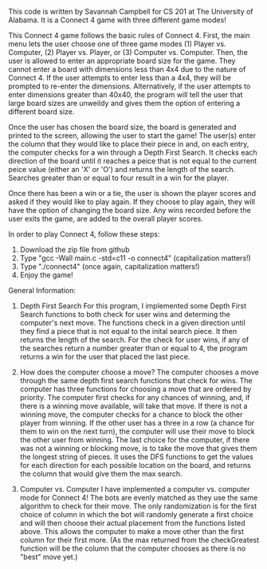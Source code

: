 This code is written by Savannah Campbell for CS 201 at The University of Alabama.
It is a Connect 4 game with three different game modes!

This Connect 4 game follows the basic rules of Connect 4. First, the main menu lets the user choose one of three game modes
(1) Player vs. Computer, (2) Player vs. Player, or (3) Computer vs. Computer. Then, the user is allowed to enter an appropriate
board size for the game. They cannot enter a board with dimensions less than 4x4 due to the nature of Connect 4. If the user 
attempts to enter less than a 4x4, they will be prompted to re-enter the dimensions. Alternatively, if the user attempts
to enter dimensions greater than 40x40, the program will tell the user that large board sizes are unweildy and gives them the option
of entering a different board size. 

Once the user has chosen the board size, the board is generated and printed to the screen, allowing the user to start the game!
The user(s) enter the column that they would like to place their piece in and, on each entry, the computer checks for a win 
through a Depth First Search. It checks each direction of the board until it reaches a peice that is not equal to the current
peice value (either an 'X' or 'O') and returns the length of the search. Searches greater than or equal to four result in a 
win for the player.

Once there has been a win or a tie, the user is shown the player scores and asked if they would like to play again. If they choose 
to play again, they will have the option of changing the board size. Any wins recorded before the user exits the game, are added to
the overall player scores. 

In order to play Connect 4, follow these steps:
1. Download the zip file from github
2. Type "gcc -Wall main.c -std=c11 -o connect4" (capitalization matters!)
3. Type "./connect4" (once again, capitalization matters!)
4. Enjoy the game!

General Information:
1. Depth First Search
For this program, I implemented some Depth First Search functions to both check for user wins and determing the computer's next move.
The functions check in a given direction until they find a piece that is not equal to the inital search piece. It then returns
the length of the search. For the check for user wins, if any of the searches return a number greater than or equal to 4, the
program returns a win for the user that placed the last piece. 

2. How does the computer choose a move?
The computer chooses a move through the same depth first search functions that check for wins. The computer has three functions
for choosing a move that are ordered by priority. The computer first checks for any chances of winning, and, if there is 
a winning move available, will take that move. If there is not a winning move, the computer checks for a chance to block the 
other player from winning. If the other user has a three in a row (a chance for them to win on the next turn), the computer
will use their move to block the other user from winning. The last choice for the computer, if there was not a winning or 
blocking move, is to take the move that gives them the longest string of pieces. It uses the DFS functions to get the values for
each direction for each possible location on the board, and returns the column that would give them the max search.

3. Computer vs. Computer
I have implemented a computer vs. computer mode for Connect 4! The bots are evenly matched as they use the same algorithm to check
for their move. The only randomization is for the first choice of column in which the bot will randomly generate a first choice
and will then choose their actual placement from the functions listed above. This allows the computer to make a move other than
the first column for their first more. (As the max returned from the checkGreatest function will be the column that the 
computer chooses as there is no "best" move yet.)

